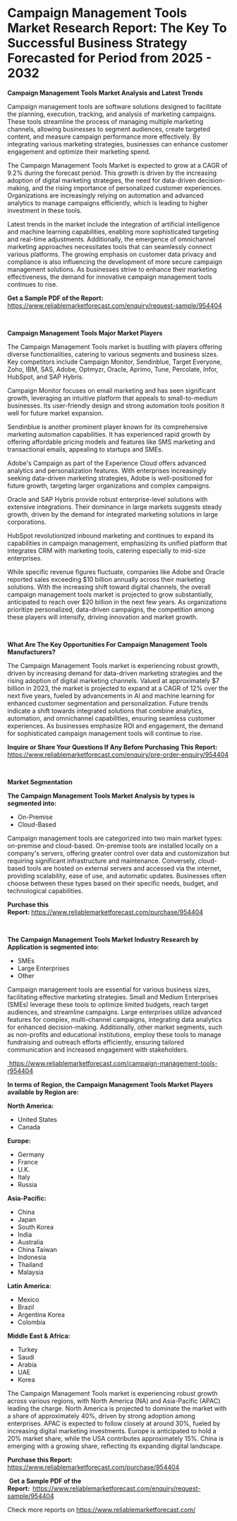 <p><h1>Campaign Management Tools Market Research Report: The Key To Successful Business Strategy Forecasted for Period from 2025 - 2032</h1></p><p><strong>Campaign Management Tools Market Analysis and Latest Trends</strong></p>
<p><p>Campaign management tools are software solutions designed to facilitate the planning, execution, tracking, and analysis of marketing campaigns. These tools streamline the process of managing multiple marketing channels, allowing businesses to segment audiences, create targeted content, and measure campaign performance more effectively. By integrating various marketing strategies, businesses can enhance customer engagement and optimize their marketing spend.</p><p>The Campaign Management Tools Market is expected to grow at a CAGR of 9.2% during the forecast period. This growth is driven by the increasing adoption of digital marketing strategies, the need for data-driven decision-making, and the rising importance of personalized customer experiences. Organizations are increasingly relying on automation and advanced analytics to manage campaigns efficiently, which is leading to higher investment in these tools.</p><p>Latest trends in the market include the integration of artificial intelligence and machine learning capabilities, enabling more sophisticated targeting and real-time adjustments. Additionally, the emergence of omnichannel marketing approaches necessitates tools that can seamlessly connect various platforms. The growing emphasis on customer data privacy and compliance is also influencing the development of more secure campaign management solutions. As businesses strive to enhance their marketing effectiveness, the demand for innovative campaign management tools continues to rise.</p></p>
<p><strong>Get a Sample PDF of the Report:&nbsp;</strong> <a href="https://www.reliablemarketforecast.com/enquiry/request-sample/954404?utm_campaign=2810&utm_medium=2&utm_source=Github&utm_content=ia&utm_term=07032025&utm_id=campaign-management-tools">https://www.reliablemarketforecast.com/enquiry/request-sample/954404</a></p>
<p>&nbsp;</p>
<p><strong>Campaign Management Tools Major Market Players</strong></p>
<p><p>The Campaign Management Tools market is bustling with players offering diverse functionalities, catering to various segments and business sizes. Key competitors include Campaign Monitor, Sendinblue, Target Everyone, Zoho, IBM, SAS, Adobe, Optmyzr, Oracle, Aprimo, Tune, Percolate, Infor, HubSpot, and SAP Hybris.</p><p>Campaign Monitor focuses on email marketing and has seen significant growth, leveraging an intuitive platform that appeals to small-to-medium businesses. Its user-friendly design and strong automation tools position it well for future market expansion.</p><p>Sendinblue is another prominent player known for its comprehensive marketing automation capabilities. It has experienced rapid growth by offering affordable pricing models and features like SMS marketing and transactional emails, appealing to startups and SMEs.</p><p>Adobe's Campaign as part of the Experience Cloud offers advanced analytics and personalization features. With enterprises increasingly seeking data-driven marketing strategies, Adobe is well-positioned for future growth, targeting larger organizations and complex campaigns.</p><p>Oracle and SAP Hybris provide robust enterprise-level solutions with extensive integrations. Their dominance in large markets suggests steady growth, driven by the demand for integrated marketing solutions in large corporations.</p><p>HubSpot revolutionized inbound marketing and continues to expand its capabilities in campaign management, emphasizing its unified platform that integrates CRM with marketing tools, catering especially to mid-size enterprises.</p><p>While specific revenue figures fluctuate, companies like Adobe and Oracle reported sales exceeding $10 billion annually across their marketing solutions. With the increasing shift toward digital channels, the overall campaign management tools market is projected to grow substantially, anticipated to reach over $20 billion in the next few years. As organizations prioritize personalized, data-driven campaigns, the competition among these players will intensify, driving innovation and market growth.</p></p>
<p>&nbsp;</p>
<p><strong>What Are The Key Opportunities For Campaign Management Tools Manufacturers?</strong></p>
<p><p>The Campaign Management Tools market is experiencing robust growth, driven by increasing demand for data-driven marketing strategies and the rising adoption of digital marketing channels. Valued at approximately $7 billion in 2023, the market is projected to expand at a CAGR of 12% over the next five years, fueled by advancements in AI and machine learning for enhanced customer segmentation and personalization. Future trends indicate a shift towards integrated solutions that combine analytics, automation, and omnichannel capabilities, ensuring seamless customer experiences. As businesses emphasize ROI and engagement, the demand for sophisticated campaign management tools will continue to rise.</p></p>
<p><strong>Inquire or Share Your Questions If Any Before Purchasing This Report:</strong> <a href="https://www.reliablemarketforecast.com/enquiry/pre-order-enquiry/954404?utm_campaign=2810&utm_medium=2&utm_source=Github&utm_content=ia&utm_term=07032025&utm_id=campaign-management-tools">https://www.reliablemarketforecast.com/enquiry/pre-order-enquiry/954404</a></p>
<p>&nbsp;</p>
<p><strong>Market Segmentation</strong></p>
<p><strong>The Campaign Management Tools Market Analysis by types is segmented into:</strong></p>
<p><ul><li>On-Premise</li><li>Cloud-Based</li></ul></p>
<p><p>Campaign management tools are categorized into two main market types: on-premise and cloud-based. On-premise tools are installed locally on a company's servers, offering greater control over data and customization but requiring significant infrastructure and maintenance. Conversely, cloud-based tools are hosted on external servers and accessed via the internet, providing scalability, ease of use, and automatic updates. Businesses often choose between these types based on their specific needs, budget, and technological capabilities.</p></p>
<p><strong>Purchase this Report:&nbsp;</strong><a href="https://www.reliablemarketforecast.com/purchase/954404?utm_campaign=2810&utm_medium=2&utm_source=Github&utm_content=ia&utm_term=07032025&utm_id=campaign-management-tools">https://www.reliablemarketforecast.com/purchase/954404</a></p>
<p>&nbsp;</p>
<p><strong>The Campaign Management Tools Market Industry Research by Application is segmented into:</strong></p>
<p><ul><li>SMEs</li><li>Large Enterprises</li><li>Other</li></ul></p>
<p><p>Campaign management tools are essential for various business sizes, facilitating effective marketing strategies. Small and Medium Enterprises (SMEs) leverage these tools to optimize limited budgets, reach target audiences, and streamline campaigns. Large enterprises utilize advanced features for complex, multi-channel campaigns, integrating data analytics for enhanced decision-making. Additionally, other market segments, such as non-profits and educational institutions, employ these tools to manage fundraising and outreach efforts efficiently, ensuring tailored communication and increased engagement with stakeholders.</p></p>
<p><a href="https://www.reliablemarketforecast.com/campaign-management-tools-r954404?utm_campaign=2810&utm_medium=2&utm_source=Github&utm_content=ia&utm_term=07032025&utm_id=campaign-management-tools">&nbsp;https://www.reliablemarketforecast.com/campaign-management-tools-r954404</a></p>
<p><strong>In terms of Region, the Campaign Management Tools Market Players available by Region are:</strong></p>
<p>
    <p> <strong> North America: </strong>
        <ul>
            <li>United States</li>
            <li>Canada</li>
        </ul>
        </p> 
    <p> <strong> Europe: </strong>
        <ul>
            <li>Germany</li>
            <li>France</li>
            <li>U.K.</li>
            <li>Italy</li>
            <li>Russia</li>
        </ul>
        </p> 
    <p> <strong> Asia-Pacific: </strong>
        <ul>
            <li>China</li>
            <li>Japan</li>
            <li>South Korea</li>
            <li>India</li>
            <li>Australia</li>
            <li>China Taiwan</li>
            <li>Indonesia</li>
            <li>Thailand</li>
            <li>Malaysia</li>
        </ul>
        </p> 
    <p> <strong> Latin America: </strong>
        <ul>
            <li>Mexico</li>
            <li>Brazil</li>
            <li>Argentina Korea</li>
            <li>Colombia</li>
        </ul>
        </p> 
    <p> <strong> Middle East & Africa: </strong>
        <ul>
            <li>Turkey</li>
            <li>Saudi</li>
            <li>Arabia</li>
            <li>UAE</li>
            <li>Korea</li>
        </ul>
    </p>
    </p>
<p><p>The Campaign Management Tools market is experiencing robust growth across various regions, with North America (NA) and Asia-Pacific (APAC) leading the charge. North America is projected to dominate the market with a share of approximately 40%, driven by strong adoption among enterprises. APAC is expected to follow closely at around 30%, fueled by increasing digital marketing investments. Europe is anticipated to hold a 20% market share, while the USA contributes approximately 15%. China is emerging with a growing share, reflecting its expanding digital landscape.</p></p>
<p><strong>Purchase this Report: </strong><a href="https://www.reliablemarketforecast.com/purchase/954404?utm_campaign=2810&utm_medium=2&utm_source=Github&utm_content=ia&utm_term=07032025&utm_id=campaign-management-tools">https://www.reliablemarketforecast.com/purchase/954404</a></p>
<p>&nbsp;<strong>Get a Sample PDF of the Report:&nbsp;&nbsp;</strong><a href="https://www.reliablemarketforecast.com/enquiry/request-sample/954404?utm_campaign=2810&utm_medium=2&utm_source=Github&utm_content=ia&utm_term=07032025&utm_id=campaign-management-tools">https://www.reliablemarketforecast.com/enquiry/request-sample/954404</a></p>
<p><strong></strong></p>
<p>Check more reports on <a href="https://www.reliablemarketforecast.com/?utm_campaign=2810&utm_medium=2&utm_source=Github&utm_content=ia&utm_term=07032025&utm_id=campaign-management-tools">https://www.reliablemarketforecast.com/</a></p>